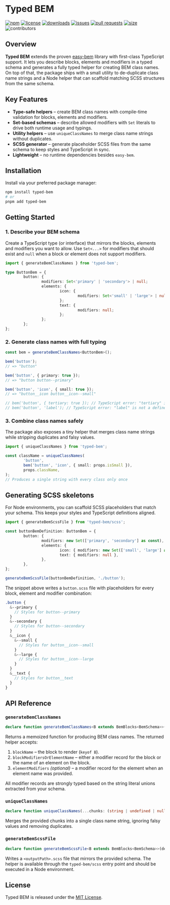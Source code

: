 # Typed BEM

[![npm](https://img.shields.io/npm/v/typed-bem)](https://www.npmjs.com/package/typed-bem)
[![license](https://img.shields.io/npm/l/typed-bem)](https://github.com/deleonio/typed-bem-class-generator/blob/main/LICENSE)
[![downloads](https://img.shields.io/npm/dt/typed-bem)](https://www.npmjs.com/package/typed-bem)
[![issues](https://img.shields.io/github/issues/deleonio/typed-bem-class-generator)](https://github.com/deleonio/typed-bem-class-generator/issues)
[![pull requests](https://img.shields.io/github/issues-pr/deleonio/typed-bem-class-generator)](https://github.com/deleonio/typed-bem-class-generator/pulls)
[![size](https://img.shields.io/bundlephobia/min/typed-bem)](https://bundlephobia.com/result?p=typed-bem)
![contributors](https://img.shields.io/github/contributors/deleonio/typed-bem-class-generator)

## Overview

**Typed BEM** extends the proven [easy-bem](https://www.npmjs.com/package/easy-bem) library with first-class TypeScript
support. It lets you describe blocks, elements and modifiers in a typed schema and generates a fully typed helper for
creating BEM class names. On top of that, the package ships with a small utility to de-duplicate class name strings and a
Node helper that can scaffold matching SCSS structures from the same schema.

## Key Features

- **Type-safe helpers** – create BEM class names with compile-time validation for blocks, elements and modifiers.
- **Set-based schemas** – describe allowed modifiers with `Set` literals to drive both runtime usage and typings.
- **Utility helpers** – use `uniqueClassNames` to merge class name strings without duplicates.
- **SCSS generator** – generate placeholder SCSS files from the same schema to keep styles and TypeScript in sync.
- **Lightweight** – no runtime dependencies besides `easy-bem`.

## Installation

Install via your preferred package manager:

```bash
npm install typed-bem
# or
pnpm add typed-bem
```

## Getting Started

### 1. Describe your BEM schema

Create a TypeScript type (or interface) that mirrors the blocks, elements and modifiers you want to allow. Use
`Set<...>` for modifiers that should exist and `null` when a block or element does not support modifiers.

```typescript
import { generateBemClassNames } from 'typed-bem';

type ButtonBem = {
        button: {
                modifiers: Set<'primary' | 'secondary'> | null;
                elements: {
                        icon: {
                                modifiers: Set<'small' | 'large'> | null;
                        };
                        text: {
                                modifiers: null;
                        };
                };
        };
};
```

### 2. Generate class names with full typing

```typescript
const bem = generateBemClassNames<ButtonBem>();

bem('button');
// => "button"

bem('button', { primary: true });
// => "button button--primary"

bem('button', 'icon', { small: true });
// => "button__icon button__icon--small"

// bem('button', { tertiary: true }); // TypeScript error: "tertiary" is not a known modifier
// bem('button', 'label'); // TypeScript error: "label" is not a defined element
```

### 3. Combine class names safely

The package also exposes a tiny helper that merges class name strings while stripping duplicates and falsy values.

```typescript
import { uniqueClassNames } from 'typed-bem';

const className = uniqueClassNames(
        'button',
        bem('button', 'icon', { small: props.isSmall }),
        props.className,
);
// Produces a single string with every class only once
```

## Generating SCSS skeletons

For Node environments, you can scaffold SCSS placeholders that match your schema. This keeps your styles and TypeScript
definitions aligned.

```typescript
import { generateBemScssFile } from 'typed-bem/scss';

const buttonBemDefinition: ButtonBem = {
        button: {
                modifiers: new Set(['primary', 'secondary'] as const),
                elements: {
                        icon: { modifiers: new Set(['small', 'large'] as const) },
                        text: { modifiers: null },
                },
        },
};

generateBemScssFile(buttonBemDefinition, './button');
```

The snippet above writes a `button.scss` file with placeholders for every block, element and modifier combination:

```scss
.button {
  &--primary {
    // Styles for button--primary
  }
  &--secondary {
    // Styles for button--secondary
  }
  &__icon {
    &--small {
      // Styles for button__icon--small
    }
    &--large {
      // Styles for button__icon--large
    }
  }
  &__text {
    // Styles for button__text
  }
}
```

## API Reference

### `generateBemClassNames`

```typescript
declare function generateBemClassNames<B extends BemBlocks<BemSchema>>(): TypedBemFunction<B>;
```

Returns a memoized function for producing BEM class names. The returned helper accepts:

1. `blockName` – the block to render (`keyof B`).
2. `blockModifiersOrElementName` – either a modifier record for the block or the name of an element on the block.
3. `elementModifiers` *(optional)* – a modifier record for the element when an element name was provided.

All modifier records are strongly typed based on the string literal unions extracted from your schema.

### `uniqueClassNames`

```typescript
declare function uniqueClassNames(...chunks: (string | undefined | null | false)[]): string;
```

Merges the provided chunks into a single class name string, ignoring falsy values and removing duplicates.

### `generateBemScssFile`

```typescript
declare function generateBemScssFile<B extends BemBlocks<BemSchema>>(definition: B, outputPath: string): void;
```

Writes a `<outputPath>.scss` file that mirrors the provided schema. The helper is available through the
`typed-bem/scss` entry point and should be executed in a Node environment.

## License

Typed BEM is released under the [MIT License](https://github.com/deleonio/typed-bem-class-generator/blob/main/LICENSE).
